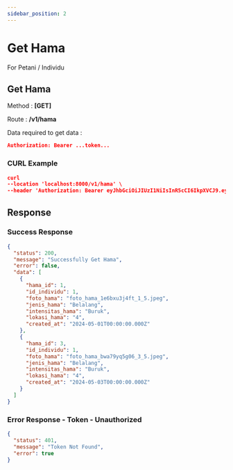 ```yaml
---
sidebar_position: 2
---
```


# Get Hama

For Petani / Individu

## Get Hama

Method : **[GET]**

Route :
**/v1/hama**

Data required to get data :

```json
Authorization: Bearer ...token...
```

### CURL Example

```json
curl
--location 'localhost:8000/v1/hama' \
--header 'Authorization: Bearer eyJhbGciOiJIUzI1NiIsInR5cCI6IkpXVCJ9.eyJkYXRhIjp7InVzZXJfaWQiOjcsInVzZXJuYW1lIjoiZmFyZGhhbjIiLCJwYXNzd29yZCI6IiQyYiQxMCRPalBXOGRDYW15L2JmSEFwamo1ZC4uUXJEdzU3czBRYUR1U3hVa0JnRTBleTJZLzNYWjRDYSIsIm5vX3RlbHAiOiIxMjM0NTY3ODkwMTIifSwiaWF0IjoxNzE0NzMyODkzLCJleHAiOjE3MTQ4MTkyOTN9.EBtcOes4b3RVgpwhkATHlE9bI1muOA1Tl8GAH5YerIc'
```

## Response

### Success Response

```json
{
  "status": 200,
  "message": "Successfully Get Hama",
  "error": false,
  "data": [
    {
      "hama_id": 1,
      "id_individu": 1,
      "foto_hama": "foto_hama_1e6bxu3j4ft_1_5.jpeg",
      "jenis_hama": "Belalang",
      "intensitas_hama": "Buruk",
      "lokasi_hama": "4",
      "created_at": "2024-05-01T00:00:00.000Z"
    },
    {
      "hama_id": 3,
      "id_individu": 1,
      "foto_hama": "foto_hama_bwa79yq5g06_3_5.jpeg",
      "jenis_hama": "Belalang",
      "intensitas_hama": "Buruk",
      "lokasi_hama": "4",
      "created_at": "2024-05-03T00:00:00.000Z"
    }
  ]
}
```

### Error Response - Token - Unauthorized

```json
{
  "status": 401,
  "message": "Token Not Found",
  "error": true
}
```
